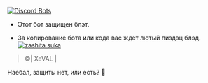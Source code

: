 [![Discord Bots](https://discordbots.org/api/widget/441667160025333762.svg)](https://discordbots.org/bot/441667160025333762)

- Этот бот защищен блэт.

- За копирование бота или кода вас ждет лютый пиздэц блэд.
[![zashita suka](https://cdn.discordapp.com/attachments/419546915408052235/449931989869395978/Screenshot_2018-05-26-16-36-28.jpg)](https://cdn.discordapp.com/attachments/419546915408052235/449931989869395978/Screenshot_2018-05-26-16-36-28.jpg)

>©| XeVAL |

Наебал, защиты нет, или есть? 🤔
